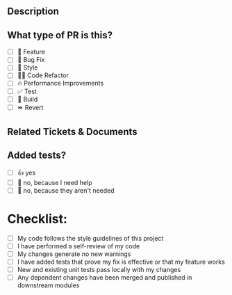 ## Description

<!--
Please do not leave this blank
This PR [adds/removes/fixes/replaces] the [feature/bug/etc].
-->

## What type of PR is this?

-   [ ] 🍕 Feature
-   [ ] 🐛 Bug Fix
-   [ ] 🎨 Style
-   [ ] 🧑‍💻 Code Refactor
-   [ ] 🔥 Performance Improvements
-   [ ] ✅ Test
-   [ ] 🤖 Build
-   [ ] ⏩ Revert

## Related Tickets & Documents

<!--
Please use this format link issue numbers: Fixes #123
https://docs.github.com/en/free-pro-team@latest/github/managing-your-work-on-github/linking-a-pull-request-to-an-issue#linking-a-pull-request-to-an-issue-using-a-keyword
-->

## Added tests?

-   [ ] 👍 yes
-   [ ] 🙋 no, because I need help
-   [ ] 🙅 no, because they aren't needed

<!-- Uncomment if relevant
# Browser test?

- [ ] Chrome
- [ ] Firfoxe
- [ ] Edge -->

<!-- Uncomment if relevant
# Responsive

- [ ] 📱 Mobile
- [ ] Tablet
- [ ] 💻 Laptop
- [ ] 🖥️ Desktop -->

# Checklist:

-   [ ] My code follows the style guidelines of this project
-   [ ] I have performed a self-review of my code
-   [ ] My changes generate no new warnings
-   [ ] I have added tests that prove my fix is effective or that my feature works
-   [ ] New and existing unit tests pass locally with my changes
-   [ ] Any dependent changes have been merged and published in downstream modules

